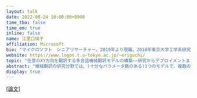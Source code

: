 ```yaml
---
layout: talk
date: 2022-08-24 10:00:00+0900
time_tba: false
time_em: true
inline: false
name: 江里口瑛子
affiliation: Microsoft
bio: "マイクロソフト　シニアリサーチャー。2019年より現職。2018年東京大学工学系研究科博士課程修了。博士(工学)。2015年-2018年 日本学術振興会特別研究員 (DC1)。自然言語処理、機械学習に関する研究に従事。"
website: https://www.logos.t.u-tokyo.ac.jp/~eriguchi/
topic: "任意のXY方向を翻訳する多言語機械翻訳モデルの構築――研究からデプロイメントまで"
abstract: "機械翻訳の研究分野では、(十分なパラメータ数のある)1つのモデルで、複数のソース言語から複数のターゲット言語への翻訳を学習できることが知られている。このような多言語翻訳モデルは、2言語のみを扱うバイリンガルモデルと比較すると、デプロイメントコストの大幅な削減に成功しており、Microsoft Translatorのような機械翻訳サービスなどでも実際に用いられている。これまでの多言語機械翻訳研究では、ソース言語あるいはターゲット言語が英語であるような英語中心的な学習設定が多かったが、本研究では、英語のみに限定されない任意のXY方向を翻訳する多言語機械翻訳モデルの構築を目指す。異なるデータ規模の実験設定 1) WMT'21の多言語翻訳タスク、2)プロダクションレベルの大規模データ設定、を通して、研究から実際翻訳サービスシステムのデプロイメントまでの課題などについても触れる。"
display: true
---
```


[[論文]](https://aclanthology.org/2022.naacl-main.44/)
